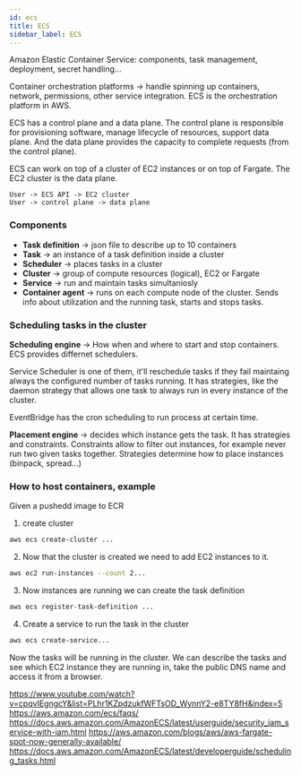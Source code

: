 ```yaml
---
id: ecs
title: ECS
sidebar_label: ECS
---
```


Amazon Elastic Container Service: components, task management, deployment, secret handling...

Container orchestration platforms -> handle spinning up containers, network, permissions, other service integration. ECS is the orchestration platform in AWS.

ECS has a control plane and a data plane. The control plane is responsible for provisioning software, manage lifecycle of resources, support data plane. And the data plane provides the capacity to complete requests (from the control plane).

ECS can work on top of a cluster of EC2 instances or on top of Fargate. The EC2 cluster is the data plane.

``` diagram
User -> ECS API -> EC2 cluster
User -> control plane -> data plane
```

### Components

- **Task definition** -> json file to describe up to 10 containers
- **Task** -> an instance of a task definition inside a cluster
- **Scheduler** -> places tasks in a cluster
- **Cluster** -> group of compute resources (logical), EC2 or Fargate
- **Service** -> run and maintain tasks simultaniosly
- **Container agent** -> runs on each compute node of the cluster. Sends info about utilization and the running task, starts and stops tasks.

### Scheduling tasks in the cluster

**Scheduling engine** -> How when and where to start and stop containers. ECS provides differnet schedulers.

Service Scheduler is one of them, it'll reschedule tasks if they fail maintaing always the configured number of tasks running. It has strategies, like the daemon strategy that allows one task to always run in every instance of the cluster.

EventBridge has the cron scheduling to run process at certain time.

**Placement engine** -> decides which instance gets the task. It has strategies and constraints. Constraints allow to filter out instances, for example never run two given tasks together. Strategies determine how to place instances (binpack, spread...)

### How to host containers, example

Given a pushedd image to ECR

1. create cluster

```bash
aws ecs create-cluster ...
```

2. Now that the cluster is created we need to add EC2 instances to it.

```bash
aws ec2 run-instances --count 2...
```

3. Now instances are running we can create the task definition

```bash
aws ecs register-task-definition ...
```

4. Create a service to run the task in the cluster

```bash
aws ecs create-service...
```

Now the tasks will be running in the cluster. We can describe the tasks and see which EC2 instance they are running in, take the public DNS name and access it from a browser.

 https://www.youtube.com/watch?v=cpqvIEgngcY&list=PLhr1KZpdzukfWFTsOD_WynnY2-e8TY8fH&index=5
 https://aws.amazon.com/ecs/faqs/ 
 https://docs.aws.amazon.com/AmazonECS/latest/userguide/security_iam_service-with-iam.html
 https://aws.amazon.com/blogs/aws/aws-fargate-spot-now-generally-available/ 
 https://docs.aws.amazon.com/AmazonECS/latest/developerguide/scheduling_tasks.html 
 